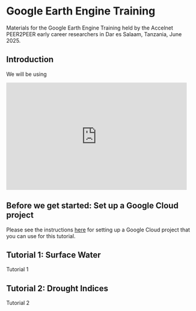 # Google Earth Engine Training
Materials for the Google Earth Engine Training held by the Accelnet PEER2PEER early career researchers in Dar es Salaam, Tanzania, June 2025.

## Introduction
We will be using 

<iframe src="https://docs.google.com/presentation/d/e/2PACX-1vRv47Sy9SaPYx3K8yWOP7GpLiMNTKY4fRSLrVjOkbu1uGb5vRgVNJCzZM0uO1gVDQke-3BCaCS02s5E/pubembed?start=false&loop=false&delayms=3000" frameborder="0" width="480" height="285" allowfullscreen="true" mozallowfullscreen="true" webkitallowfullscreen="true"></iframe>

## Before we get started: Set up a Google Cloud project
Please see the instructions [here](assets/GEE%20in%20Python%20setup%20instructions/GEEinPythonsetupinstructions.html) for setting up a Google Cloud project that you can use for this tutorial. 

## Tutorial 1: Surface Water
Tutorial 1

## Tutorial 2: Drought Indices
Tutorial 2
